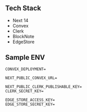 ## Tech Stack
* Next 14
* Convex
* Clerk
* BlockNote
* EdgeStore

## Sample ENV
```env
CONVEX_DEPLOYMENT=

NEXT_PUBLIC_CONVEX_URL=

NEXT_PUBLIC_CLERK_PUBLISHABLE_KEY=
CLERK_SECRET_KEY=

EDGE_STORE_ACCESS_KEY=
EDGE_STORE_SECRET_KEY=
```
